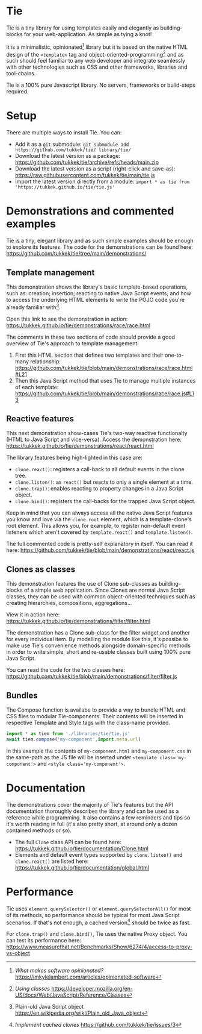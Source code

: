 # Tie
Tie is a tiny library for using templates easily and elegantly as building-blocks for your web-application. As simple as tying a knot!

It is a minimalistic, opinionated[^O] library but it is based on the native HTML design of the `<template>` tag and object-oriented-programming[^OOP] and as such should feel familiar to any web developer and integrate seamlessly with other technologies such as CSS and other frameworks, libraries and tool-chains.

Tie is a 100% pure Javascript library. No servers, frameworks or build-steps required.

[^O]: *What makes software opinionated?* https://imkylelambert.com/articles/opinionated-software
[^OOP]: *Using classes* https://developer.mozilla.org/en-US/docs/Web/JavaScript/Reference/Classes

# Setup
There are multiple ways to install Tie. You can:
* Add it as a `git` submodule: `git submodule add https://github.com/tukkek/tie/ library/tie/`
* Download the latest version as a package: https://github.com/tukkek/tie/archive/refs/heads/main.zip
* Download the latest version as a script (right-click and save-as): https://raw.githubusercontent.com/tukkek/tie/main/tie.js
* Import the latest version directly from a module: `import * as tie from 'https://tukkek.github.io/tie/tie.js'`

# Demonstrations and commented examples
Tie is a tiny, elegant library and as such simple examples should be enough to explore its features. The code for the demonstrations can be found here: https://github.com/tukkek/tie/tree/main/demonstrations/

## Template management
This demonstration shows the library's basic template-based operations, such as: creation; insertion; reacting to native Java Script events; and how to access the underlying HTML elements to write the POJO code you're already familiar with[^POJO].

Open this link to see the demonstration in action: https://tukkek.github.io/tie/demonstrations/race/race.html

The comments in these two sections of code should provide a good overview of Tie's approach to template management:
1. First this HTML section that defines two templates and their one-to-many relationship: https://github.com/tukkek/tie/blob/main/demonstrations/race/race.html#L21
2. Then this Java Script method that uses Tie to manage multiple instances of each template: https://github.com/tukkek/tie/blob/main/demonstrations/race/race.js#L13

[^POJO]: Plain-old Java Script object https://en.wikipedia.org/wiki/Plain_old_Java_object

## Reactive features
This next demonstration show-cases Tie's two-way reactive functionalty (HTML to Java Script and vice-versa). Access the demonstration here: https://tukkek.github.io/tie/demonstrations/react/react.html

The library features being high-lighted in this case are:
- `clone.react()`: registers a call-back to all default events in the clone tree.
- `clone.listen()`: as `react()` but reacts to only a single element at a time.
- `clone.trap()`: enables reacting to property changes in a Java Script object.
- `clone.bind()`: registers the call-backs for the trapped Java Script object.

Keep in mind that you can always access all the native Java Script features you know and love via the `clone.root` element, which is a template-clone's root element. This allows you, for example, to register non-default event listeners which aren't covered by `template.react()` and `template.listen()`.

The full commented code is pretty-self explanatory in itself. You can read it here: https://github.com/tukkek/tie/blob/main/demonstrations/react/react.js

## Clones as classes
This demonstration features the use of Clone sub-classes as building-blocks of a simple web application. Since Clones are normal Java Script classes, they can be used with common object-oriented techniques such as creating hierarchies, compositions, aggregations...

View it in action here: https://tukkek.github.io/tie/demonstrations/filter/filter.html

The demonstration has a Clone sub-class for the filter widget and another for every individual item. By modelling the module like this, it's possibe to make use Tie's convenience methods alongside domain-specific methods in order to write simple, short and re-usable classes built using 100% pure Java Script.

You can read the code for the two classes here: https://github.com/tukkek/tie/blob/main/demonstrations/filter/filter.js

## Bundles
The Compose function is availabe to provide a way to bundle HTML and CSS files to modular Tie-components. Their contents will be inserted in respective Template and Style tags with the class-name provided.

~~~js
import * as tiem from './libraries/tie/tie.js'
await tiem.compose('my-component',import.meta.url)
~~~

In this example the contents of `my-component.html` and `my-component.css` in the same-path as the JS file will be inserted under `<template class='my-component'>` and `<style class='my-component'>`.

# Documentation
The demonstrations cover the majority of Tie's features but the API documentation thoroughly describes the library and can be used as a reference while programming. It also contains a few reminders and tips so it's worth reading in full (it's also pretty short, at around only a dozen contained methods or so).

- The full `Clone` class API can be found here: https://tukkek.github.io/tie/documentation/Clone.html
- Elements and default event types supported by `clone.listen()` and `clone.react()` are listed here: https://tukkek.github.io/tie/documentation/global.html

# Performance
Tie uses `element.querySelector()` or `element.querySelectorAll()` for most of its methods, so performance should be typical for most Java Script scenarios. If that's not enough, a cached version[^C] should be twice as fast.

For `clone.trap()` and `clone.bind()`, Tie uses the native Proxy object. You can test its performance here: https://www.measurethat.net/Benchmarks/Show/6274/4/access-to-proxy-vs-object

[^C]: *Implement cached clones* https://github.com/tukkek/tie/issues/3
